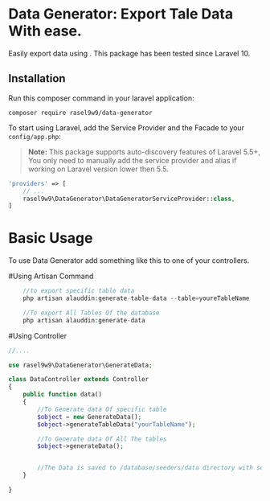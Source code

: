 # Data Generator: Export Tale Data With ease.
Easily export data  using . This package has been tested since Laravel 10.

## Installation

Run this composer command in your laravel application:
```
composer require rasel9w9/data-generator
```

To start using Laravel, add the Service Provider and the Facade to your `config/app.php`:

> **Note:** This package supports auto-discovery features of Laravel 5.5+, You only need to manually add the service provider and alias if working on Laravel version lower then 5.5.

```php
'providers' => [
    // ...
    rasel9w9\DataGenerator\DataGeneratorServiceProvider::class,
]
```

# Basic Usage

To use Data Generator add something like this to one of your controllers.

#Using Artisan Command
```php
	//to export specific table data
	php artisan alauddin:generate-table-data --table=youreTableName

	//To export All Tables Of the database
	php artisan alauddin:generate-data
```

#Using Controller
```php
//....

use rasel9w9\DataGenerator\GenerateData;

class DataController extends Controller 
{
    public function data()
    {
    	//To Generate data Of specific table
        $object = new GenerateData();
        $object->generateTableData("yourTableName");

        //To Generate data Of All The tables 
        $object->generateData();


        //The Data is saved to /database/seeders/data directory with separate table name as file name.The file(s) has no extension just open the file in a editor and you can see your table data as php array.
    }

}
```